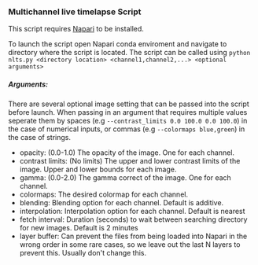### Multichannel live timelapse Script
This script requires [Napari](https://napari.org/tutorials/fundamentals/installation:// "Napari") to be installed.

To launch the script open Napari conda enviroment and navigate to directory where the script is located.
The script can be called using `python nlts.py <directory location> <channel1,channel2,...> <optional arguments>`

##### Arguments:
There are several optional image setting that can be passed into the script before launch. When passing in an argument that requires multiple values seperate them by spaces (e.g `--contrast_limits 0.0 100.0 0.0 100.0`) in the case of numerical inputs, or commas (e.g `--colormaps blue,green`) in the case of strings.
- opacity: (0.0-1.0) The opacity of the image. One for each channel.
- contrast limits: (No limits) The upper and lower contrast limits of the image. Upper and lower bounds for each image.
- gamma: (0.0-2.0) The gamma correct of the image. One for each channel.
- colormaps: The desired colormap for each channel.
- blending: Blending option for each channel. Default is additive.
- interpolation: Interpolation option for each channel. Default is nearest
- fetch interval: Duration (seconds) to wait between searching directory for new images. Default is 2 minutes
- layer buffer: Can prevent the files from being loaded into Napari in the wrong order in some rare cases, so we leave out the last N layers to prevent this. Usually don't change this.
